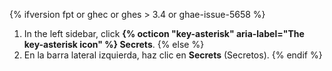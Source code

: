 {% ifversion fpt or ghec or ghes > 3.4 or ghae-issue-5658 %}
1. In the left sidebar, click **{% octicon "key-asterisk" aria-label="The key-asterisk icon" %} Secrets**.
{% else %}
1. En la barra lateral izquierda, haz clic en **Secrets** (Secretos).
{% endif %}
